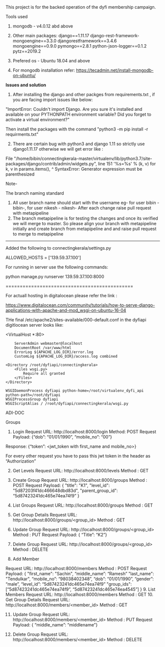 This project is for the backed operation of the dyfi membership campaign.

Tools used

1. mongodb - v4.0.12 abd above
2. Other main packages:
    django==1.11.17
    django-rest-framework-mongoengine==3.3.0
    djangorestframework==3.4.6
    mongoengine==0.9.0
    pymongo==2.8.1
    python-json-logger==0.1.2
    pytz==2019.2
3. Prefered os - Ubuntu 18.04 and above

4. For mongodb installation refer:
   https://tecadmin.net/install-mongodb-on-ubuntu/



**Issues and solution**
1. After installing the django and other packges from requirements.txt , if you are facing import issues like below:

"ImportError: Couldn't import Django. Are you sure it's installed and available on your PYTHONPATH environment variable? Did you forget to activate a virtual environment?"

Then install the packages with the command "python3 -m pip install -r requirments.txt"

2. There are certain bug with python3 and django 1.11 so strictly use django1.11.17
  otherwise we will get error like :

  File "/home/bibin/connectingkerala-master/virtualenv/lib/python3.7/site-packages/django/contrib/admin/widgets.py", line 151
    '%s=%s' % (k, v) for k, v in params.items(),
    ^
SyntaxError: Generator expression must be parenthesized


Note- 

The branch naming standard

1. All user branch name should start with the username eg- for user bibin - bibin-<AnyIdetifier>, for user nikesh - nikesh-<AnyIdetifier>
   After each change raise pull request with metapipeline
2. The branch metapipeline is for testing the changes and once its verified we will merge to master.
   So please align your branch with metapipeline initially and create branch from metapipeline and and raise pull request to merge to metapipeline
------------

Added the following to connectingkerala/settings.py

ALLOWED_HOSTS = ['139.59.37.100']


For running in server use the following commands:

python manage.py runserver 139.59.37.100:8000

=============================================


For actuall hosting in digitalocean please refer the link :

https://www.digitalocean.com/community/tutorials/how-to-serve-django-applications-with-apache-and-mod_wsgi-on-ubuntu-16-04

THe final /etc/apache2/sites-available/000-default.conf in the dyfiapi digitlocean server looks like:



<VirtualHost *:80>

        ServerAdmin webmaster@localhost
        DocumentRoot /var/www/html
        ErrorLog ${APACHE_LOG_DIR}/error.log
        CustomLog ${APACHE_LOG_DIR}/access.log combined

    <Directory /root/dyfiapi/connectingkerala>
        <Files wsgi.py>
            Require all granted
        </Files>
    </Directory>

    WSGIDaemonProcess dyfiapi python-home=/root/virtualenv_dyfi_api python-path=/root/dyfiapi
    WSGIProcessGroup dyfiapi
    WSGIScriptAlias / /root/dyfiapi/connectingkerala/wsgi.py
</VirtualHost>


ADI-DOC

Groups
1.	Login
Request URL: http://localhost:8000/login
Method: POST
Request Payload: {“dob”: “01/01/1990”, “mobile_no”: “00”}

Response: {“token”: <jwt_token with first_name and mobile_no>}


For every other request you have to pass this jwt token in the header as “Authorization”

2.	Get Levels
Request URL: http://localhost:8000/levels
Method : GET

3.	Create Group
Request URL: http://localhost:8000/groups
Method : POST
Request Payload: 
	{
		"title": "K1",
		"level_id": "5d87203f41dc466648dbd83d",
		"parent_group_id": “5d87423241dc465e74ea74f9”
	}
4.	List Groups
Request URL: http://localhost:8000/groups
Method : GET
5.	Get Group Details
Request URL: http://localhost:8000/groups/<group_id>
Method : GET

6.	Update Group
Request URL: http://localhost:8000/groups/<group_id>
Method : PUT
Request Payload: { “Title”: “K2”}

7.	Delete Group
Request URL: http://localhost:8000/groups/<group_id>
Method : DELETE

8.	Add Member

Request URL: http://localhost:8000/members
Method : POST
Request Payload: 
	{
		"first_name": "Sachin",
		“middle_name”: “Ramesh”
		"last_name": "Tendulkar",
		“mobile_no”: “98038402348”,
		“dob”: “01/01/1990”,
		“gender”: “male”,
“level_id”: “5d87423241dc465e74ea74f9”
		"group_ids": [“5d87423241dc465e74ea74f9”, “5d87423241dc465e74ea4545”]
	}
9.	List Members
Request URL: http://localhost:8000/members
Method : GET
10.	Get Group Details
Request URL: http://localhost:8000/members/<member_id>
Method : GET

11.	Update Group
Request URL: http://localhost:8000/members/<member_id>
Method : PUT
Request Payload: { “middle_name”: “middlename”}

12.	Delete Group
Request URL: http://localhost:8000/members/<member_id>
Method : DELETE


